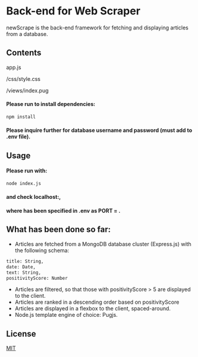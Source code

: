 # Back-end for Web Scraper

newScrape is the back-end framework for fetching and displaying articles from a database.

## Contents

app.js

/css/style.css

/views/index.pug

#### Please run to install dependencies:

```bash
npm install
```

#### Please inquire further for database username and password (must add to .env file).

## Usage


#### Please run with:
```bash
node index.js
```
#### and check localhost:<port>, 

#### where <port> has been specified in .env as PORT = <port>.


## What has been done so far:

- Articles are fetched from a MongoDB database cluster (Express.js) with the following schema:
```bash
title: String,
date: Date,
text: String,
positivityScore: Number
```
- Articles are filtered, so that those with positivityScore > 5 are displayed to the client.
- Articles are ranked in a descending order based on positivityScore
- Articles are displayed in a flexbox to the client, spaced-around.
- Node.js template engine of choice: Pugjs.

## License
[MIT](https://choosealicense.com/licenses/mit/)